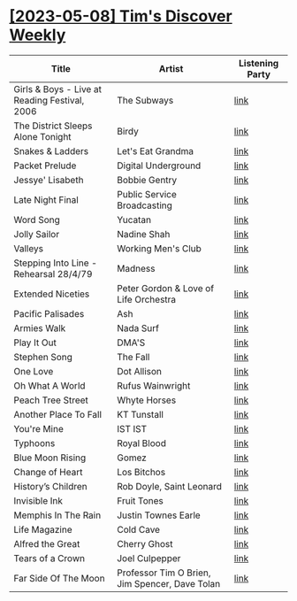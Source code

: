 # [[2023-05-08] Tim's Discover Weekly](https://open.spotify.com/user/zachthehammer/playlist/3KC4DP1mTfTRLtHdQSzY6x)

| Title | Artist | Listening Party |
| --- | --- | --- |
| Girls & Boys - Live at Reading Festival, 2006 | The Subways | [link](https://timstwitterlisteningparty.com/pages/replay/feed_752.html) |
| The District Sleeps Alone Tonight | Birdy | [link](https://timstwitterlisteningparty.com/pages/replay/feed_986.html) |
| Snakes & Ladders | Let's Eat Grandma | [link](https://timstwitterlisteningparty.com/pages/replay/feed_187.html) |
| Packet Prelude | Digital Underground | [link]() |
| Jessye' Lisabeth | Bobbie Gentry | [link](https://timstwitterlisteningparty.com/pages/replay/feed_357.html) |
| Late Night Final | Public Service Broadcasting | [link](https://timstwitterlisteningparty.com/pages/replay/feed_574.html) |
| Word Song | Yucatan | [link](https://timstwitterlisteningparty.com/pages/replay/feed_674.html) |
| Jolly Sailor | Nadine Shah | [link](https://timstwitterlisteningparty.com/pages/replay/feed_208.html) |
| Valleys | Working Men's Club | [link](https://timstwitterlisteningparty.com/pages/replay/feed_500.html) |
| Stepping Into Line - Rehearsal 28/4/79 | Madness | [link](https://timstwitterlisteningparty.com/pages/replay/feed_287.html) |
| Extended Niceties | Peter Gordon & Love of Life Orchestra | [link](https://timstwitterlisteningparty.com/pages/replay/feed_269.html) |
| Pacific Palisades | Ash | [link](https://timstwitterlisteningparty.com/pages/replay/feed_100.html) |
| Armies Walk | Nada Surf | [link](https://timstwitterlisteningparty.com/pages/replay/feed_173.html) |
| Play It Out | DMA'S | [link](https://timstwitterlisteningparty.com/pages/replay/feed_123.html) |
| Stephen Song | The Fall | [link](https://timstwitterlisteningparty.com/pages/replay/feed_5.html) |
| One Love | Dot Allison | [link](https://timstwitterlisteningparty.com/pages/replay/feed_868.html) |
| Oh What A World | Rufus Wainwright | [link](https://timstwitterlisteningparty.com/pages/replay/feed_179.html) |
| Peach Tree Street | Whyte Horses | [link](https://timstwitterlisteningparty.com/pages/replay/feed_833.html) |
| Another Place To Fall | KT Tunstall | [link](https://timstwitterlisteningparty.com/pages/replay/feed_170.html) |
| You're Mine | IST IST | [link](https://timstwitterlisteningparty.com/pages/replay/feed_714.html) |
| Typhoons | Royal Blood | [link](https://timstwitterlisteningparty.com/pages/replay/feed_763.html) |
| Blue Moon Rising | Gomez | [link](https://timstwitterlisteningparty.com/pages/replay/feed_202.html) |
| Change of Heart | Los Bitchos | [link](https://timstwitterlisteningparty.com/pages/replay/feed_1011.html) |
| History’s Children | Rob Doyle, Saint Leonard | [link](https://timstwitterlisteningparty.com/pages/replay/feed_838.html) |
| Invisible Ink | Fruit Tones | [link](https://timstwitterlisteningparty.com/pages/replay/feed_1175.html) |
| Memphis In The Rain | Justin Townes Earle | [link]() |
| Life Magazine | Cold Cave | [link](https://timstwitterlisteningparty.com/pages/replay/feed_1181.html) |
| Alfred the Great | Cherry Ghost | [link](https://timstwitterlisteningparty.com/pages/replay/feed_1003.html) |
| Tears of a Crown | Joel Culpepper | [link](https://timstwitterlisteningparty.com/pages/replay/feed_862.html) |
| Far Side Of The Moon | Professor Tim O Brien, Jim Spencer, Dave Tolan | [link](https://timstwitterlisteningparty.com/pages/replay/feed_342.html) |
